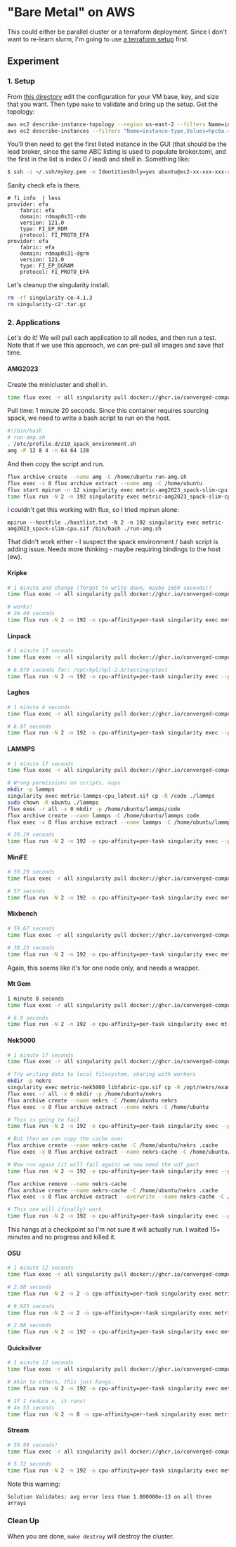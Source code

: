 # "Bare Metal" on AWS

This could either be parallel cluster or a terraform deployment. Since I don't want to re-learn slurm, I'm going to use [a terraform setup](https://github.com/converged-computing/flux-aws) first.

## Experiment

### 1. Setup

From [this directory](https://github.com/converged-computing/flux-aws/tree/main/tf/hpc6a) edit the configuration for your VM base, key, and size that you want. Then type `make` to validate and bring up the setup.
Get the topology:

```bash
aws ec2 describe-instance-topology --region us-east-2 --filters Name=instance-type,Values=hpc6a.48xlarge > topology-2.json
aws ec2 describe-instances --filters "Name=instance-type,Values=hpc6a.48xlarge" --region us-east-1 > instances-2.json
```

You'll then need to get the first listed instance in the GUI (that should be the lead broker, since the same ABC listing is used to populate broker.toml, and the first in the list is index 0 / lead) and shell in. Something like:

```bash
$ ssh -i ~/.ssh/mykey.pem -o IdentitiesOnly=yes ubuntu@ec2-xx-xxx-xxx-xx.us-east-2.compute.amazonaws.com
```

Sanity check efa is there.

```
# fi_info  | less
provider: efa
    fabric: efa
    domain: rdmap0s31-rdm
    version: 121.0
    type: FI_EP_RDM
    protocol: FI_PROTO_EFA
provider: efa
    fabric: efa
    domain: rdmap0s31-dgrm
    version: 121.0
    type: FI_EP_DGRAM
    protocol: FI_PROTO_EFA
```

Let's cleanup the singularity install.

```bash
rm -rf singularity-ce-4.1.3
rm singularity-c2*.tar.gz
```

### 2. Applications

Let's do it! We will pull each application to all nodes, and then run a test.
Note that if we use this approach, we can pre-pull all images and save that time.

#### AMG2023

Create the minicluster and shell in.

```bash
time flux exec -r all singularity pull docker://ghcr.io/converged-computing/metric-amg2023:spack-slim-cpu
```

Pull time: 1 minute 20 seconds.
Since this container requires sourcing spack, we need to write a bash script to run on the host.

```bash
#!/bin/bash
# run-amg.sh
. /etc/profile.d/z10_spack_environment.sh
amg -P 12 8 4 -n 64 64 128
```
And then copy the script and run.

```bash
flux archive create --name amg -C /home/ubuntu run-amg.sh
flux exec -x 0 flux archive extract --name amg -C /home/ubuntu
flux start mpirun -n 12 singularity exec metric-amg2023_spack-slim-cpu.sif /bin/bash ./run-amg.sh
time flux run -N 2 -n 192 singularity exec metric-amg2023_spack-slim-cpu.sif /bin/bash ./run-amg.sh
```

I couldn't get this working with flux, so I tried mpirun alone:

```
mpirun --hostfile ./hostlist.txt -N 2 -n 192 singularity exec metric-amg2023_spack-slim-cpu.sif /bin/bash ./run-amg.sh
```
That didn't work either - I suspect the spack environment / bash script is adding issue. Needs more thinking - maybe requiring bindings to the host (ew).


#### Kripke

```bash
# 1 minute and change (forgot to write down, maybe 1m50 seconds)?
time flux exec -r all singularity pull docker://ghcr.io/converged-computing/metric-kripke-cpu:libfabric

# works!
# 2m 49 seconds
time flux run -N 2 -n 192 -o cpu-affinity=per-task singularity exec metric-kripke-cpu_libfabric.sif kripke --layout GDZ --dset 8 --zones 96,96,96 --gset 16 --groups 64 --niter 10 --legendre 9 --quad 8 --procs 4,6,8
```

#### Linpack

```bash
# 1 minute 17 seconds
time flux exec -r all singularity pull docker://ghcr.io/converged-computing/metric-linpack-cpu:libfabric

# 6.879 seconds for: /opt/hpl/hpl-2.3/testing/ptest
time flux run -N 2 -n 192 -o cpu-affinity=per-task singularity exec --pwd /opt/hpl/hpl-2.3/testing/ptest/ metric-linpack-cpu_libfabric.sif xhpl
```

#### Laghos

```bash
# 1 minute 4 seconds
time flux exec -r all singularity pull docker://ghcr.io/converged-computing/metric-laghos:libfabric-cpu

# 8.97 seconds
time flux run -N 2 -n 192 -o cpu-affinity=per-task singularity exec --pwd /opt/laghos metric-laghos_libfabric-cpu.sif /opt/laghos/laghos -p 1 -m ./data/cube01_hex.mesh -rs 2 -tf 0.6 -pa -cfl 0.08 --max-steps 20
```

#### LAMMPS

```bash
# 1 minute 17 seconds
time flux exec -r all singularity pull docker://ghcr.io/converged-computing/metric-lammps-cpu

# Wrong permissions on scripts, oups
mkdir -p lammps
singularity exec metric-lammps-cpu_latest.sif cp -R /code ./lammps
sudo chown -R ubuntu ./lammps
flux exec -r all -x 0 mkdir -p /home/ubuntu/lammps/code
flux archive create --name lammps -C /home/ubuntu/lammps code
flux exec -x 0 flux archive extract --name lammps -C /home/ubuntu/lammps

# 26.19 seconds
time flux run -N 2 -n 192 -o cpu-affinity=per-task singularity exec --pwd /home/ubuntu/lammps/code metric-lammps-cpu_latest.sif lmp -in in.snap.test -var snapdir 2J8_W.SNAP -v x 228 -v y 228 -v z 228 -var nsteps 20000
```

#### MiniFE

```bash
# 59.29 seconds
time flux exec -r all singularity pull docker://ghcr.io/converged-computing/metric-minife:libfabric-cpu

# 57 seconds
time flux run -N 2 -n 192 -o cpu-affinity=per-task singularity exec metric-minife_libfabric-cpu.sif miniFE.x nx=620 ny=620 nz=620 num_devices=4 use_locking=1 elem_group_size=2 use_elem_mat_fields=10 verify_solution=0
```

#### Mixbench

```bash
# 59.67 seconds
time flux exec -r all singularity pull docker://ghcr.io/converged-computing/metric-mixbench:libfabric-cpu

# 38.23 seconds
time flux run -N 2 -n 192 -o cpu-affinity=per-task singularity exec metric-mixbench_libfabric-cpu.sif mixbench-cpu
```

Again, this seems like it's for one node only, and needs a wrapper.

#### Mt Gem

```bash
1 minute 8 seconds
time flux exec -r all singularity pull docker://ghcr.io/converged-computing/mt-gemm:libfabric-cpu

# 6.9 seconds
time flux run -N 2 -n 192 -o cpu-affinity=per-task singularity exec mt-gemm_libfabric-cpu.sif /opt/dense_linear_algebra/gemm/mpi/build/1_dense_gemm_mpi
```

#### Nek5000

```bash
# 1 minute 17 seconds
time flux exec -r all singularity pull docker://ghcr.io/converged-computing/metric-nek5000:libfabric-cpu

# Try writing data to local filesystem, sharing with workers
mkdir -p nekrs
singularity exec metric-nek5000_libfabric-cpu.sif cp -R /opt/nekrs/examples/turbPipe ./nekrs
flux exec -r all -x 0 mkdir -p /home/ubuntu/nekrs
flux archive create --name nekrs -C /home/ubuntu nekrs
flux exec -x 0 flux archive extract --name nekrs -C /home/ubuntu

# This is going to fail...
time flux run -N 2 -n 192 -o cpu-affinity=per-task singularity exec --pwd /home/ubuntu/nekrs metric-nek5000_libfabric-cpu.sif nekrs --setup turbPipe.par

# But then we can copy the cache over
flux archive create --name nekrs-cache -C /home/ubuntu/nekrs .cache
flux exec -x 0 flux archive extract --name nekrs-cache -C /home/ubuntu/nekrs

# Now run again (it will fail again) we now need the udf part
time flux run -N 2 -n 192 -o cpu-affinity=per-task singularity exec --pwd /home/ubuntu/nekrs metric-nek5000_libfabric-cpu.sif nekrs --setup turbPipe.par

flux archive remove --name nekrs-cache
flux archive create --name nekrs-cache -C /home/ubuntu/nekrs .cache
flux exec -x 0 flux archive extract --overwrite --name nekrs-cache -C /home/ubuntu/nekrs

# This one will (finally) work.
time flux run -N 2 -n 192 -o cpu-affinity=per-task singularity exec --pwd /home/ubuntu/nekrs metric-nek5000_libfabric-cpu.sif nekrs --setup turbPipe.par
```

This hangs at a checkpoint so I'm not sure it will actually run. I waited 15+ minutes and no progress and killed it.

#### OSU

```bash
# 1 minute 12 seconds
time flux exec -r all singularity pull docker://ghcr.io/converged-computing/metric-osu-cpu:libfabric

# 2.88 seconds
time flux run -N 2 -n 2 -o cpu-affinity=per-task singularity exec metric-osu-cpu_libfabric.sif /opt/osu-benchmark/build.openmpi/mpi/pt2pt/osu_bw

# 9.925 seconds
time flux run -N 2 -n 2 -o cpu-affinity=per-task singularity exec metric-osu-cpu_libfabric.sif /opt/osu-benchmark/build.openmpi/mpi/pt2pt/osu_latency

# 2.88 seconds
time flux run -N 2 -n 192 -o cpu-affinity=per-task singularity exec metric-osu-cpu_libfabric.sif /opt/osu-benchmark/build.openmpi/mpi/collective/osu_allreduce
```

#### Quicksilver

```bash
# 1 minute 12 seconds
time flux exec -r all singularity pull docker://ghcr.io/converged-computing/metric-quicksilver-cpu:libfabric

# Akin to others, this just hangs.
time flux run -N 2 -n 192 -o cpu-affinity=per-task singularity exec metric-quicksilver-cpu_libfabric.sif qs --inputFile /opt/quicksilver/Examples/CORAL2_Benchmark/Problem1/Coral2_P1.inp

# If I reduce n, it runs!
# 4m 53 seconds
time flux run -N 2 -n 8 -o cpu-affinity=per-task singularity exec metric-stream-cpu_libfabric.sif stream_c.exe 
```

#### Stream

```bash
# 59.99 seconds!
time flux exec -r all singularity pull docker://ghcr.io/converged-computing/metric-stream:libfabric-cpu

# 5.72 seconds
time flux run -N 2 -n 192 -o cpu-affinity=per-task singularity exec metric-stream_libfabric-cpu.sif  stream_c.exe
```

Note this warning:

```
Solution Validates: avg error less than 1.000000e-13 on all three arrays
```

### Clean Up

When you are done, `make destroy` will destroy the cluster.

